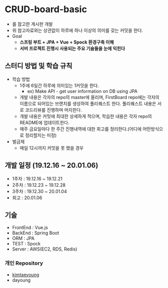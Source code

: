# CRUD-board-basic
* 를 참고한 게시판 개발
* 위 참고자료와는 상관없이 하루에 하나 이상의 의미를 갖는 커밋을 한다.
* Goal 
  * __스프링 부트 + JPA + Vue + Spock 환경구축 이해__
  * __서버 프로젝트 진행시 사용되는 주요 기술들을 눈에 익힌다__

## 스터디 방법 및 학습 규칙
* 학습 방법
  * 1주에 6일간 하루에 의미있는 1커밋을 한다.
    * ex) Make API - get user information on DB using JPA
  * 개발 내용은 각자의 repo의 master에 올리며, FirstBoard repo에는 각자의 이름으로 되어있는 브랜치를 생성하여 풀리퀘스트 한다. 풀리퀘스트 내용은 서로 코드리뷰를 진행하며 머지한다.
  * 개발 내용은 커밋에 최대한 상세하게 적으며, 학습한 내용은 각자 repo의 README에 업데이트한다.
  * 매주 금요일마다 한 주간 진행내역에 대한 회고를 정리한다.(어디에 어떤방식으로 정리할지는 미정)
* 벌금제
  * 매일 12시까지 커밋을 못 했을 경우
    
## 개발 일정 (19.12.16 ~ 20.01.06)
* 1주차 : 19.12.16 ~ 19.12.21
* 2주차 : 19.12.23 ~ 19.12.28
* 3주차 : 19.12.30 ~ 20.01.04
* 회고 : 20.01.06

## 기술
* FrontEnd : Vue.js 
* BackEnd : Spring Boot
* ORM : JPA
* TEST : Spock
* Server : AWS(EC2, RDS, Redis)

### 개인 Repository
* [kimtaeyoung](https://github.com/grey-kimtaeyoung/FirstBoard)
* dayoung
